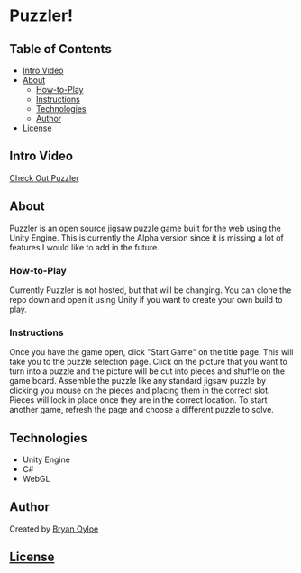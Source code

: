 # Puzzler!

## Table of Contents
* [Intro Video](#intro-video)
* [About](#about)
  * [How-to-Play](#How-to-Play)
  * [Instructions](#Instructions)
  * [Technologies](#technologies)
  * [Author](#author)
* [License](#license)

## Intro Video
[Check Out Puzzler](https://www.loom.com/share/f8bc37b3644a4264bcb84abb09c84a4d)

## About
Puzzler is an open source jigsaw puzzle game built for the web using the Unity Engine. This is currently the Alpha version since it is missing a lot of features
I would like to add in the future.

### How-to-Play
Currently Puzzler is not hosted, but that will be changing. You can clone the repo down and open it using Unity if you want to create your own build to play. 

### Instructions
Once you have the game open, click "Start Game" on the title page. This will take you to the puzzle selection page. Click on the picture that you want to turn into a
puzzle and the picture will be cut into pieces and shuffle on the game board. Assemble the puzzle like any standard jigsaw puzzle by clicking you mouse on the pieces
and placing them in the correct slot. Pieces will lock in place once they are in the correct location. To start another game, refresh the page and choose a different 
puzzle to solve.


## Technologies
* Unity Engine
* C#
* WebGL

## Author
Created by [Bryan Oyloe](https://www.github.com/boyloe)

## [License](https://www.termsfeed.com/live/31cbacda-3fe3-4b0c-adf3-c6ca250f4744)
